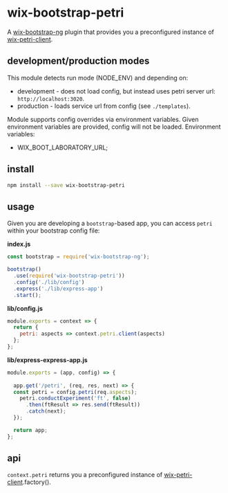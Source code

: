 # wix-bootstrap-petri

A [wix-bootstrap-ng](../wix-bootstrap-ng) plugin that provides you a preconfigured instance of [wix-petri-client](../../petri/wix-petri-client).

## development/production modes

This module detects run mode (NODE_ENV) and depending on:
 - development - does not load config, but instead uses petri server url: `http://localhost:3020`.
 - production - loads service url from config (see `./templates`). 

Module supports config overrides via environment variables. Given environment variables are provided, config will not be loaded. Environment variables:
 - WIX_BOOT_LABORATORY_URL;

## install

```bash
npm install --save wix-bootstrap-petri
```

## usage

Given you are developing a `bootstrap`-based app, you can access `petri` within your bootstrap config file:

**index.js**

```js
const bootstrap = require('wix-bootstrap-ng');

bootstrap()
  .use(require('wix-bootstrap-petri'))
  .config('./lib/config')
  .express('./lib/express-app')
  .start();
```

**lib/config.js**

```js
module.exports = context => {    
  return {
    petri: aspects => context.petri.client(aspects)
  };
};
```

**lib/express-express-app.js**

```js
module.exports = (app, config) => {
  
  app.get('/petri', (req, res, next) => {
  const petri = config.petri(req.aspects);
    petri.conductExperiment('ft', false)
      .then(ftResult => res.send(ftResult))
      .catch(next);
  });

  return app;
};
```

## api

`context.petri` returns you a preconfigured instance of [wix-petri-client](../../petri/wix-petri-client).factory().

